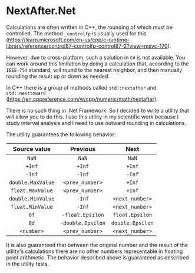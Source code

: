 # NextAfter.Net

Calculations are often written in C++, the rounding of which must be controlled. The method `_controlfp` is usually used for this (https://learn.microsoft.com/en-us/cpp/c-runtime-library/reference/control87-controlfp-control87-2?view=msvc-170).

However, due to cross-platform, such a solution in `C#` is not available. You can work around this limitation by doing a calculation that, according to the `IEEE-754` standard, will round to the nearest neighbor, and then manually rounding the result up or down as needed.

In C++ there is a group of methods called `std::nextafter` and `std::nexttoward` (https://en.cppreference.com/w/cpp/numeric/math/nextafter).

There is no such thing in .Net Framework. So I decided to write a utility that will allow you to do this. I use this utility in my scientific work because I study interval analysis and I need to use outward rounding in calculations.

The utility guarantees the following behavior:

|Source value|Previous|Next|
|:-:|:-:|:-:|
|`NaN`|`NaN`|`NaN`|
|`+Inf`|`+Inf`|`+Inf`|
|`-Inf`|`-Inf`|`-Inf`|
|`double.MaxValue`|`<prev_number>`|`+Inf`|
|`float.MaxValue`|`<prev_number>`|`+Inf`|
|`double.MinValue`|`-Inf`|`<next_number>`|
|`float.MinValue`|`-Inf`|`<next_number>`|
|`0f`|`-float.Epsilon`|`float.Epsilon`|
|`0d`|`-double.Epsilon`|`double.Epsilon`|
|`<number>`|`<prev_number>`|`<next_number>`|

It is also guaranteed that between the original number and the result of the utility's calculations there are no other numbers representable in floating point arithmetic. The behavior described above is guaranteed as described in the utility tests.
